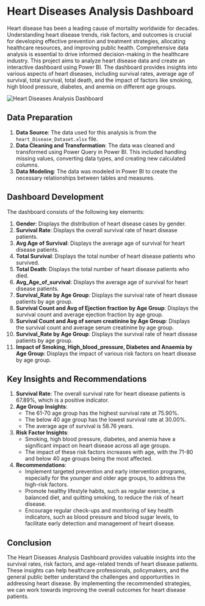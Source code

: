 # Heart Diseases Analysis Dashboard
Heart disease has been a leading cause of mortality worldwide for decades. Understanding heart disease trends, risk factors, and outcomes is crucial for developing effective prevention and treatment strategies, allocating healthcare resources, and improving public health. Comprehensive data analysis is essential to drive informed decision-making in the healthcare industry.
This project aims to analyze heart disease data and create an interactive dashboard using Power BI. The dashboard provides insights into various aspects of heart diseases, including survival rates, average age of survival, total survival, total death, and the impact of factors like smoking, high blood pressure, diabetes, and anemia on different age groups.

![Heart Diseases Analysis Dashboard](Heartdiseaseanalysisimge.PNG)

## Data Preparation

1. **Data Source**: The data used for this analysis is from the `heart_Disease_Dataset.xlsx` file.
2. **Data Cleaning and Transformation**: The data was cleaned and transformed using Power Query in Power BI. This included handling missing values, converting data types, and creating new calculated columns.
3. **Data Modeling**: The data was modeled in Power BI to create the necessary relationships between tables and measures.

## Dashboard Development

The dashboard consists of the following key elements:

1. **Gender**: Displays the distribution of heart disease cases by gender.
2. **Survival Rate**: Displays the overall survival rate of heart disease patients.
3. **Avg Age of Survival**: Displays the average age of survival for heart disease patients.
4. **Total Survival**: Displays the total number of heart disease patients who survived.
5. **Total Death**: Displays the total number of heart disease patients who died.
6. **Avg_Age_of_survival**: Displays the average age of survival for heart disease patients.
7. **Survival_Rate by Age Group**: Displays the survival rate of heart disease patients by age group.
8. **Survival Count and Avg of Ejection fraction by Age Group**: Displays the survival count and average ejection fraction by age group.
9. **Survival Count and Avg of serum creatinine by Age Group**: Displays the survival count and average serum creatinine by age group.
10. **Survival_Rate by Age Group**: Displays the survival rate of heart disease patients by age group.
11. **Impact of Smoking, High_blood_pressure, Diabetes and Anaemia by Age Group**: Displays the impact of various risk factors on heart disease by age group.

## Key Insights and Recommendations

1. **Survival Rate**: The overall survival rate for heart disease patients is 67.89%, which is a positive indicator.
2. **Age Group Insights**:
   - The 61-70 age group has the highest survival rate at 75.90%.
   - The below 40 age group has the lowest survival rate at 30.00%.
   - The average age of survival is 58.76 years.
3. **Risk Factor Insights**:
   - Smoking, high blood pressure, diabetes, and anemia have a significant impact on heart disease across all age groups.
   - The impact of these risk factors increases with age, with the 71-80 and below 40 age groups being the most affected.
4. **Recommendations**:
   - Implement targeted prevention and early intervention programs, especially for the younger and older age groups, to address the high-risk factors.
   - Promote healthy lifestyle habits, such as regular exercise, a balanced diet, and quitting smoking, to reduce the risk of heart disease.
   - Encourage regular check-ups and monitoring of key health indicators, such as blood pressure and blood sugar levels, to facilitate early detection and management of heart disease.

## Conclusion

The Heart Diseases Analysis Dashboard provides valuable insights into the survival rates, risk factors, and age-related trends of heart disease patients. These insights can help healthcare professionals, policymakers, and the general public better understand the challenges and opportunities in addressing heart disease. By implementing the recommended strategies, we can work towards improving the overall outcomes for heart disease patients.
